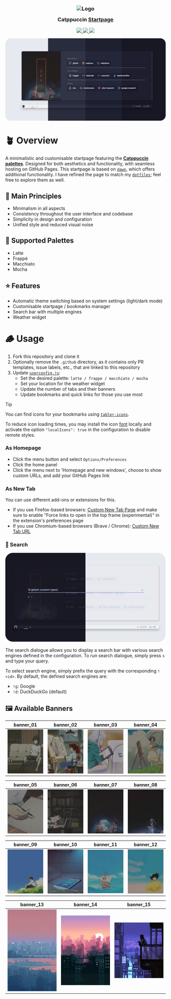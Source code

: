 <h3 align="center">
  <img src="https://raw.githubusercontent.com/catppuccin/catppuccin/main/assets/logos/exports/1544x1544_circle.png" width="100" alt="Logo"/><br/>
  <img src="https://raw.githubusercontent.com/catppuccin/catppuccin/main/assets/misc/transparent.png" height="30" width="0px"/>
  Catppuccin <a href="https://pivoshenko.github.io/catppuccin-startpage">Startpage</a>
  <img src="https://raw.githubusercontent.com/catppuccin/catppuccin/main/assets/misc/transparent.png" height="30" width="0px"/>
</h3>

<p align="center">
  <a href="https://github.com/pivoshenko/catppuccin-startpage/stargazers">
    <img src="https://img.shields.io/github/stars/pivoshenko/catppuccin-startpage?style=for-the-badge&logo=starship&color=a6e3a1&logoColor=D9E0EE&labelColor=302D41">
  </a>
  <a href="https://github.com/pivoshenko/catppuccin-startpage/issues">
    <img src="https://img.shields.io/github/issues/pivoshenko/catppuccin-startpage?style=for-the-badge&logo=gitbook&color=fab387&logoColor=D9E0EE&labelColor=302D41">
  </a>
  <a href="https://github.com/pivoshenko/catppuccin-startpage/contributors">
    <img src="https://img.shields.io/github/contributors/pivoshenko/catppuccin-startpage?style=for-the-badge&logo=github&color=f38ba8&logoColor=D9E0EE&labelColor=302D41">
  </a>
</p>

<p align="center">
  <img src="assets/preview.png"/>
</p>

# 🪴 Overview

A minimalistic and customisable startpage featuring the [**Catppuccin palettes**](https://catppuccin.com/palette). Designed for both aesthetics and functionality, with seamless hosting on GitHub Pages. This startpage is based on [`dawn`](https://github.com/b-coimbra/dawn), which offers additional functionality. I have refined the page to match my [`dotfiles`](https://github.com/pivoshenko/dotfiles); feel free to explore them as well.

## 🧠 Main Principles

- Minimalism in all aspects
- Consistency throughout the user interface and codebase
- Simplicity in design and configuration
- Unified style and reduced visual noise

## 🎨 Supported Palettes

- Latte
- Frappé
- Macchiato
- Mocha

## ⭐ Features

- Automatic theme switching based on system settings (light/dark mode)
- Customisable startpage / bookmarks manager
- Search bar with multiple engines
- Weather widget

# 🪵 Usage

1. Fork this repository and clone it
2. Optionally remove the `.github` directory, as it contains only PR templates, issue labels, etc., that are linked to this repository
3. Update [`userconfig.js`](userconfig.js):
   - Set the desired palette: `latte / frappe / macchiato / mocha`
   - Set your location for the weather widget
   - Update the number of tabs and their banners
   - Update bookmarks and quick links for those you use most

> [!TIP]
> You can find icons for your bookmarks using [`tabler-icons`](https://tabler.io/icons).
>
> To reduce icon loading times, you may install the icon [font](src/fonts) locally and activate the option `"localIcons": true` in the configuration to disable remote styles.

### As Homepage

- Click the menu button and select `Options/Preferences`
- Click the home panel
- Click the menu next to 'Homepage and new windows', choose to show custom URLs, and add your GitHub Pages link

### As New Tab

You can use different add-ons or extensions for this.

- If you use Firefox-based browsers: [Custom New Tab Page](https://addons.mozilla.org/en-US/firefox/addon/custom-new-tab-page/?src=search) and make sure to enable "Force links to open in the top frame (experimental)" in the extension's preferences page
- If you use Chromium-based browsers (Brave / Chrome): [Custom New Tab URL](https://chrome.google.com/webstore/detail/custom-new-tab-url/mmjbdbjnoablegbkcklggeknkfcjkjia)

### 🔎 Search

<p align="center">
  <img src="assets/preview._searchbar.png"/>
</p>


The search dialogue allows you to display a search bar with various search engines defined in the configuration. To run search dialogue, simply press `s` and type your query.

To select search engine, simply prefix the query with the corresponding `!<id>`. By default, the defined search engines are:

- `!g`: Google
- `!d`: DuckDuckGo (default)

## 🖼️ Available Banners

| banner_01                                           | banner_02                                           | banner_03                                           | banner_04                                           |
| --------------------------------------------------- | --------------------------------------------------- | --------------------------------------------------- | --------------------------------------------------- |
| <img src="src/img/banners/banner_01.gif" width=175> | <img src="src/img/banners/banner_02.gif" width=175> | <img src="src/img/banners/banner_03.gif" width=175> | <img src="src/img/banners/banner_04.gif" width=175> |

| banner_05                                           | banner_06                                           | banner_07                                           | banner_08                                           |
| --------------------------------------------------- | --------------------------------------------------- | --------------------------------------------------- | --------------------------------------------------- |
| <img src="src/img/banners/banner_05.gif" width=175> | <img src="src/img/banners/banner_06.gif" width=175> | <img src="src/img/banners/banner_07.gif" width=175> | <img src="src/img/banners/banner_08.gif" width=175> |

| banner_09                                           | banner_10                                           | banner_11                                           | banner_12                                           |
| --------------------------------------------------- | --------------------------------------------------- | --------------------------------------------------- | --------------------------------------------------- |
| <img src="src/img/banners/banner_09.gif" width=175> | <img src="src/img/banners/banner_10.gif" width=175> | <img src="src/img/banners/banner_11.gif" width=175> | <img src="src/img/banners/banner_12.gif" width=175> |

| banner_13                                           | banner_14                                           | banner_15                                           |
| --------------------------------------------------- | --------------------------------------------------- | --------------------------------------------------- |
| <img src="src/img/banners/banner_13.gif" width=175> | <img src="src/img/banners/banner_14.gif" width=175> | <img src="src/img/banners/banner_15.gif" width=175> |
